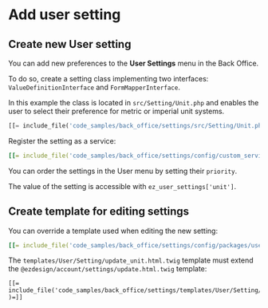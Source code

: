 # Add user setting

## Create new User setting

You can add new preferences to the **User Settings** menu in the Back Office.

To do so, create a setting class implementing two interfaces:
`ValueDefinitionInterface` and `FormMapperInterface`.

In this example the class is located in `src/Setting/Unit.php`
and enables the user to select their preference for metric or imperial unit systems.

``` php
[[= include_file('code_samples/back_office/settings/src/Setting/Unit.php') =]]
```

Register the setting as a service:

``` yaml
[[= include_file('code_samples/back_office/settings/config/custom_services.yaml' )=]]
```

You can order the settings in the User menu by setting their `priority`.

The value of the setting is accessible with `ez_user_settings['unit']`.

## Create template for editing settings

You can override a template used when editing the new setting:

``` yaml
[[= include_file('code_samples/back_office/settings/config/packages/user_settings.yaml' )=]]
```

The `templates/User/Setting/update_unit.html.twig` template must extend the `@ezdesign/account/settings/update.html.twig` template:

``` html+twig
[[= include_file('code_samples/back_office/settings/templates/User/Setting/update_unit.html.twig' )=]]
```
